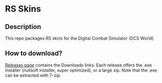 # RS Skins

## Description
This repo packages RS skins for the Digital Combat Simulator (DCS World)

## How to download?
[Releases page](releases) contains the Downloads links. Each release offers the .exe installer (nullsoft installer, super optimized), or a large zip. Note that the .exe can be extracted with 7-zip.

